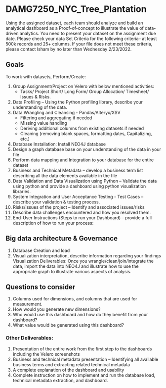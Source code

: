 # DAMG7250_NYC_Tree_Plantation


Using the assigned dataset, each team should analyze and build an analytical dashboard as a Proof-of-concept to illustrate the value of data-driven analytics. You need to present your dataset on the assignment due date.  Please check your data Set Criteria for the following criteria– at least 500k records and  25+ columns. If your file does not meet these criteria, please contact Isham by no later than Wednesday 2/23/2022. 

## Goals
To work with datasets, Perform/Create:<br>
1. Group Assignment/Project on Velero with below mentioned activities:<br>
    * Tasks/ Project Short/ Long Form/ Group Allocation/ Timesheet/ Issues & Risks. <br>
3. Data Profiling – Using the Python profiling library, describe your understanding of the data.  
4. Data Wrangling and Cleansing - Pandas/Alteryx/XSV 
    * Filtering and aggregating if needed 
    * Missing value handling 
    * Deriving additional columns from existing datasets if needed 
    * Cleaning (removing blank spaces, formatting dates, Capitalizing, etc.)  
5. Database Installation: Install NEO4J database  
6. Design a graph database base on your understanding of the data in your file 
7. Perform data mapping and Integration to your database for the entire dataset 
8. Business and Technical Metadata – develop a business term list describing all the data elements available in the file 
9. Data Validation and Data Visualization using Python – Validate the data using python and provide a dashboard using python visualization libraries.  
10. System Integration and User Acceptance Testing - Test Cases – describe your validation & testing process. 
11. Risks/Issues of the project – Identify and associated issues/risks 
12. Describe data challenges encountered and how you resolved them. 
13. End-User Instructions (Steps to run your Dashboard) – provide a full description of how to run your process: 
 
## Big data architecture & Governance 

1. Database Creation and load 
1. Visualization interpretation, describe information regarding your findings Visualization Deliverables: Once you wrangle/clean/join/integrate the data, import the data into NEO4J and illustrate how to use the appropriate graph to illustrate various aspects of analysis.  

## Questions to consider 
1. Columns used for dimensions, and columns that are used for measurement. 
1. How would you generate new dimensions?  
1. Who would use this dashboard and how do they benefit from your dashboard?  
1. What value would be generated using this dashboard? 
### Other Deliverables: 
1. Presentation of the entire work from the first step to the dashboards including the Velero screenshots 
1. Business and technical metadata presentation – Identifying all available business terms and extracting related technical metadata  
1. A complete explanation of the dashboard and usability 
1. Complete instruction on how to implement and run the database load, technical metadata extraction, and dashboard. 
